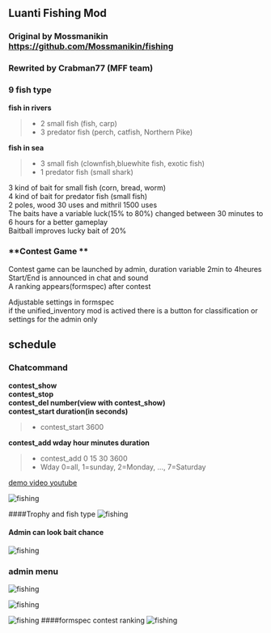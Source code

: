 
## Luanti Fishing Mod    

### Original by Mossmanikin https://github.com/Mossmanikin/fishing  
### Rewrited by Crabman77 (MFF team)

### **9 fish type**  
**fish in rivers**  
> - 2 small fish (fish, carp)  
> - 3 predator fish (perch, catfish, Northern Pike)  

**fish in sea**  
> - 3 small fish (clownfish,bluewhite fish, exotic fish)  
> - 1 predator fish (small shark)  


3 kind of bait for small fish (corn, bread, worm)  
4 kind of bait for predator fish (small fish)  
2 poles, wood 30 uses and mithril 1500 uses  
The baits have a variable luck(15% to 80%) changed between 30 minutes to 6 hours for a better gameplay  
Baitball improves lucky bait of 20%  

### **Contest Game **  
Contest game can be launched by admin, duration variable 2min to 4heures  
Start/End is announced in chat and sound  
A ranking appears(formspec) after contest  

Adjustable settings in formspec  
if the unified_inventory mod is actived there is a button for classification or settings for the admin only  


## **schedule**   
### **Chatcommand**  
**contest_show**  
**contest_stop**  
**contest_del number(view with contest_show)**  
**contest_start duration(in seconds)**  
> -  contest_start 3600  

**contest_add wday hour minutes duration**  
> - contest_add 0 15 30 3600  
> - Wday 0=all, 1=sunday, 2=Monday, ..., 7=Saturday  

[demo video youtube](https://youtu.be/8rt8g3F2Gmk)  


![fishing]( http://nsm08.casimages.com/img/2015/07/01/1507010157379539613411965.png)

####Trophy and fish type
![fishing]( http://nsm08.casimages.com/img/2015/09/26//1509260649029539613611795.jpg)
####  Admin can look bait chance
![fishing]( http://nsm08.casimages.com/img/2015/09/26//1509260648599539613611793.jpg)
### admin menu 
![fishing]( http://nsm08.casimages.com/img/2015/09/26//1509260649019539613611794.jpg)

![fishing]( http://nsm08.casimages.com/img/2015/07/01//1507010157389539613411968.png)

![fishing]( http://nsm08.casimages.com/img/2015/07/01//1507010157379539613411966.png)
####formspec  contest ranking
![fishing]( http://nsm08.casimages.com/img/2015/09/26//1509260648579539613611792.jpg)
